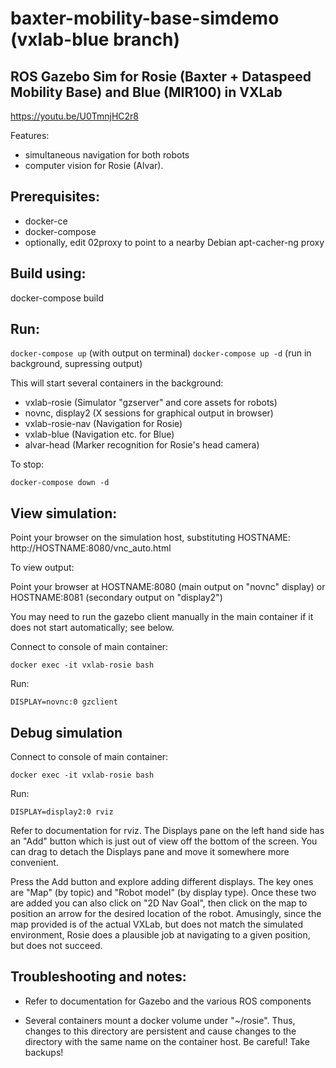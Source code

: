 # baxter-mobility-base-simdemo (vxlab-blue branch)
## ROS Gazebo Sim for Rosie (Baxter + Dataspeed Mobility Base) and Blue (MIR100) in VXLab

https://youtu.be/U0TmnjHC2r8

Features:
- simultaneous navigation for both robots
- computer vision for Rosie (Alvar).

## Prerequisites:
- docker-ce
- docker-compose
- optionally, edit 02proxy to point to a nearby Debian apt-cacher-ng proxy

## Build using:

docker-compose build

## Run:

`docker-compose up` (with output on terminal)
`docker-compose up -d` (run in background, supressing output)

This will start several containers in the background:
- vxlab-rosie (Simulator "gzserver" and core assets for robots)
- novnc, display2 (X sessions for graphical output in browser)
- vxlab-rosie-nav (Navigation for Rosie)
- vxlab-blue (Navigation etc. for Blue)
- alvar-head (Marker recognition for Rosie's head camera)

To stop:

`docker-compose down -d`

## View simulation:

Point your browser on the simulation host, substituting HOSTNAME: http://HOSTNAME:8080/vnc_auto.html

To view output:

Point your browser at HOSTNAME:8080 (main output on "novnc" display) or HOSTNAME:8081 (secondary output on "display2")

You may need to run the gazebo client manually in the main container if it does not start automatically; see below.

Connect to console of main container:

`docker exec -it vxlab-rosie bash`

Run:

`DISPLAY=novnc:0 gzclient`

## Debug simulation

Connect to console of main container:

`docker exec -it vxlab-rosie bash`

Run:

`DISPLAY=display2:0 rviz`

Refer to documentation for rviz. The Displays pane on the left hand side has an "Add" button which is just out of view off the bottom of the screen. You can drag to detach the Displays pane and move it somewhere more convenient.

Press the Add button and explore adding different displays. The key ones are "Map" (by topic) and "Robot model" (by display type). Once these two are added you can also click on "2D Nav Goal", then click on the map to position an arrow for the desired location of the robot. Amusingly, since the map provided is of the actual VXLab, but does not match the simulated environment, Rosie does a plausible job at navigating to a given position, but does not succeed.

## Troubleshooting and notes:

- Refer to documentation for Gazebo and the various ROS components

- Several containers mount a docker volume under "~/rosie". Thus, changes to this directory are persistent and cause changes to the directory with the same name on the container host. Be careful! Take backups!
